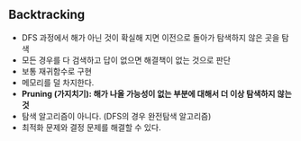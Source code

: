 ## Backtracking

- DFS 과정에서 해가 아닌 것이 확실해 지면 이전으로 돌아가 탐색하지 않은 곳을 탐색
- 모든 경우를 다 검색하고 답이 없으면 해결책이 없는 것으로 판단
- 보통 재귀함수로 구현
- 메모리를 덜 차지한다.
- **Pruning (가지치기): 해가 나올 가능성이 없는 부분에 대해서 더 이상 탐색하지 않는것**
- 탐색 알고리즘이 아니다. (DFS의 경우 완전탐색 알고리즘)
- 최적화 문제와 결정 문제를 해결할 수 있다.

